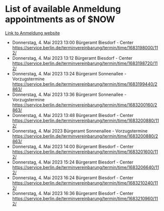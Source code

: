 # List of available Anmeldung appointments as of $NOW
[Link to Anmeldung website](https://service.berlin.de/terminvereinbarung/termin/tag.php?termin=1&anliegen[]=120686&dienstleisterlist=122210,122217,327316,122219,327312,122227,327314,122231,327346,122243,327348,122254,122252,329742,122260,329745,122262,329748,122271,327278,122273,327274,122277,327276,330436,122280,327294,122282,327290,122284,327292,122291,327270,122285,327266,122286,327264,122296,327268,150230,329760,122297,327286,122294,327284,122312,329763,122314,329775,122304,327330,122311,327334,122309,327332,317869,122281,327352,122279,329772,122283,122276,327324,122274,327326,122267,329766,122246,327318,122251,327320,122257,327322,122208,327298,122226,327300&herkunft=http%3A%2F%2Fservice.berlin.de%2Fdienstleistung%2F120686%2F)
- Donnerstag, 4. Mai 2023 13:00 Bürgeramt Biesdorf - Center https://service.berlin.de/terminvereinbarung/termin/time/1683198000/112/
- Donnerstag, 4. Mai 2023 13:12 Bürgeramt Biesdorf - Center https://service.berlin.de/terminvereinbarung/termin/time/1683198720/112/
- Donnerstag, 4. Mai 2023 13:24 Bürgeramt Sonnenallee - Vorzugstermine https://service.berlin.de/terminvereinbarung/termin/time/1683199440/2863/
- Donnerstag, 4. Mai 2023 13:36 Bürgeramt Sonnenallee - Vorzugstermine https://service.berlin.de/terminvereinbarung/termin/time/1683200160/2863/
- Donnerstag, 4. Mai 2023 13:48 Bürgeramt Biesdorf - Center https://service.berlin.de/terminvereinbarung/termin/time/1683200880/112/
- Donnerstag, 4. Mai 2023  Bürgeramt Sonnenallee - Vorzugstermine https://service.berlin.de/terminvereinbarung/termin/time/1683200880/2863/
- Donnerstag, 4. Mai 2023 14:00 Bürgeramt Biesdorf - Center https://service.berlin.de/terminvereinbarung/termin/time/1683201600/112/
- Donnerstag, 4. Mai 2023 15:24 Bürgeramt Biesdorf - Center https://service.berlin.de/terminvereinbarung/termin/time/1683206640/112/
- Donnerstag, 4. Mai 2023 16:24 Bürgeramt Biesdorf - Center https://service.berlin.de/terminvereinbarung/termin/time/1683210240/112/
- Donnerstag, 4. Mai 2023 16:36 Bürgeramt Biesdorf - Center https://service.berlin.de/terminvereinbarung/termin/time/1683210960/112/
